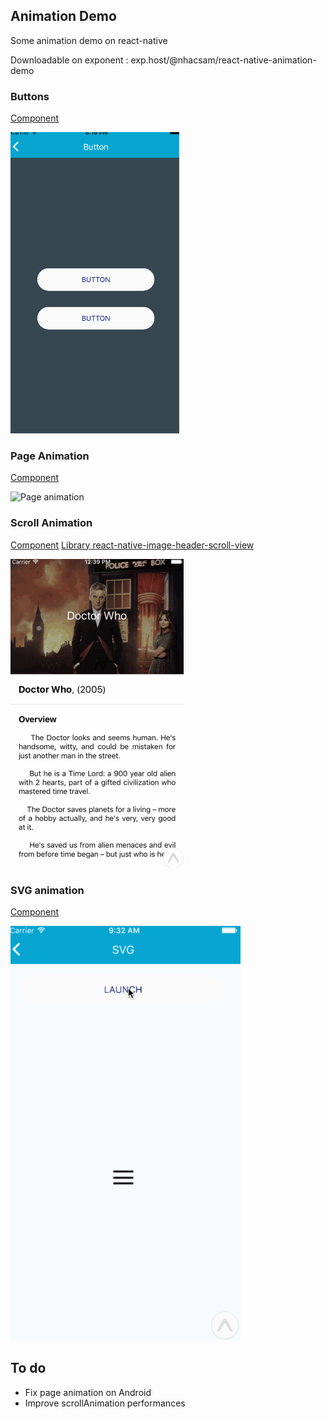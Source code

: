 Animation Demo
--------------

Some animation demo on react-native

Downloadable on exponent : exp.host/@nhacsam/react-native-animation-demo


### Buttons

[Component](https://github.com/bamlab/animation-demo/blob/master/src/components/Button.js)

![Buttons animation](./buttons.gif)

### Page Animation

[Component](https://github.com/bamlab/animation-demo/blob/master/src/components/TvShow/TvShowListItem.js)

![Page animation](./tvShowPage.gif)


### Scroll Animation

[Component](https://github.com/bamlab/animation-demo/blob/master/src/pages/ScrollAnimatedTvShow.js)
[Library react-native-image-header-scroll-view](https://github.com/bamlab/react-native-image-header-scroll-view)

![Scroll animation](./scroll.gif)

### SVG animation

[Component](https://github.com/bamlab/animation-demo/blob/master/src/pages/Svg.js)

![Svg animation](./svg.gif)


## To do

 * Fix page animation on Android
 * Improve scrollAnimation performances
